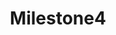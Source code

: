 ---
title: "Milestone4"
class: "milestone"
completed: true
current : true
weight: 4
text: "Public Alpha Launch"
---